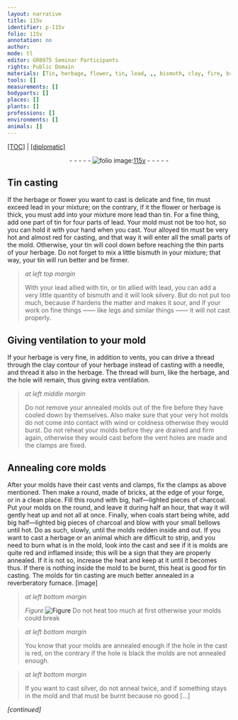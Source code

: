 ```yaml
---
layout: narrative
title: 115v
identifier: p-115v
folio: 115v
annotation: no
author:
mode: tl
editor: GR8975 Seminar Participants
rights: Public Domain
materials: [Tin, herbage, flower, tin, lead, ,, bismuth, clay, fire, bricks, charcoal, coals, silver]
tools: []
measurements: []
bodyparts: []
places: []
plants: []
professions: []
environments: []
animals: []
---
```


<p><a href="{{ site.baseurl }}/translation/">[TOC]</a> | <a href="{{ site.baseurl }}/_texts/p-115v_tc.md/">[diplomatic]</a></p><div class="folio" align="center">- - - - - <a href="http://gallica.bnf.fr/ark:/12148/btv1b10500001g/f236.image" target="_blank"><img src="https://cu-mkp.github.io/2017-workshop-edition/assets/photo-icon.png" alt="folio image: " style="display:inline-block; margin-bottom:-3px;"/>115v</a> - - - - - </div>  
  

## <span class="m">Tin</span> casting

 
If the <span class="m">herbage</span> or <span class="m">flower</span> you want to cast is delicate and fine, <span class="m">tin</span> must exceed <span class="m">lead</span> in your mixture; on the contrary, if it the flower or herbage is thick, you must add into your mixture more <span class="m">lead</span> than <span class="m">tin</span>. For a fine thing<span class="m">,</span> add one part of <span class="m">tin</span> for four parts of <span class="m">lead</span>. Your mold must not be too hot, so you can hold it with your hand when you cast. Your alloyed <span class="m">tin</span> must be very hot and almost red for casting, and that way it will enter all the small parts of the mold. Otherwise, your tin will cool down before reaching the thin parts of your <span class="m">herbage</span>. Do not forget to mix a little <span class="m">bismuth</span> in your mixture; that way, your tin will run better and be firmer.
 
> *at left top margin*
> 
> 
>   With your <span class="m">lead</span> allied with <span class="m">tin</span>, or <span class="m">tin</span> allied with <span class="m">lead</span>, you can add a very little quantity of <span class="m">bismuth</span> and it will look silvery. But do not put too much, because if hardens the matter and makes it sour, and if your work on fine things —— like legs and similar things —— it will not cast properly.
 
 
  

## Giving ventilation to your mold

 
If your herbage is very fine, in addition to vents, you can drive a thread through the <span class="m">clay</span> contour of your herbage instead of casting with a needle, and thread it also in the herbage. The thread will burn, like the herbage, and the hole will remain, thus giving extra ventilation.
 
> *at left middle margin*
> 
> 
>   Do not remove your annealed molds out of the <span class="m">fire</span> before they have cooled down by themselves. Also make sure that your very hot molds do not come into contact with wind or coldness otherwise they would burst. Do not reheat your molds before they are drained and firm again, otherwise they would cast before the vent holes are made and the clamps are fixed.
 
 
  

## Annealing core molds

 
After your molds have their cast vents and clamps, fix the clamps as above mentioned. Then make a round, made of <span class="m">bricks</span>, at the edge of your forge, or in a clean place. Fill this round with big, half—lighted pieces of <span class="m">charcoal</span>. Put your molds on the round, and leave it during half an hour, that way it will gently heat up and not all at once. Finally, when <span class="m">coals</span> start being white, add big half—lighted big pieces of <span class="m">charcoal</span> and blow with your small bellows until hot. Do as such, slowly, until the molds redden inside and out. If you want to cast a herbage or an animal which are difficult to strip, and you need to burn what is in the mold, look into the cast and see if it is molds are quite red and inflamed inside; this will be a sign that they are properly annealed. If it is not so, increase the heat and keep at it until it becomes thus. If there is nothing inside the mold to be burnt, this heat is good for <span class="m">tin</span> casting. The molds for <span class="m">tin</span> casting are much better annealed in a reverberatory furnace.
 [image] 
> *at left bottom margin*
> 
> 
>   
> *Figure*
> <a href="https://drive.google.com/open?id=0B9-oNrvWdlO5dHVja3NnV0dmMlk" target="_blank"><img src="https://cu-mkp.github.io/GR8975-edition/assets/photo-icon.png" alt="Figure" style="display:inline-block; margin-bottom:-3px;"/></a>
 Do not heat too much at first otherwise your molds could break
 
> *at left bottom margin*
> 
> 
>   You know that your molds are annealed enough if the hole in the cast is red, on the contrary if the hole is black the molds are not annealed enough.
 
> *at left bottom margin*
> 
> 
>   If you want to cast <span class="m">silver</span>, do not anneal twice, and if something stays in the mold and that must be burnt because no good […]
 
*[continued]*
 
